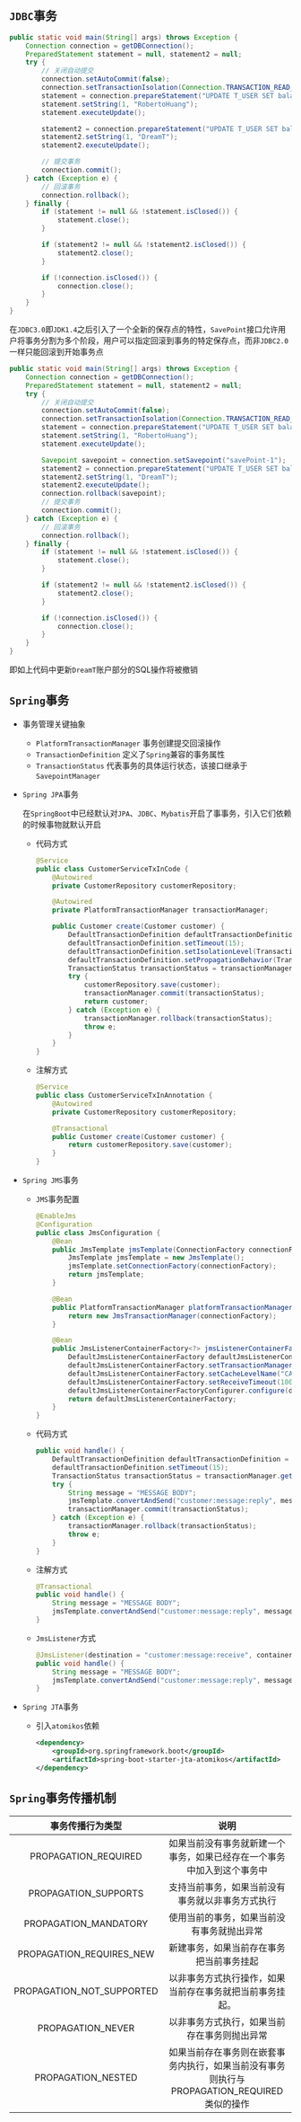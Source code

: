 ## `JDBC`事务

```java
public static void main(String[] args) throws Exception {
    Connection connection = getDBConnection();
    PreparedStatement statement = null, statement2 = null;
    try {
        // 关闭自动提交
        connection.setAutoCommit(false);
        connection.setTransactionIsolation(Connection.TRANSACTION_READ_UNCOMMITTED);
        statement = connection.prepareStatement("UPDATE T_USER SET balance = balance + 100 WHERE username = ?");
        statement.setString(1, "RobertoHuang");
        statement.executeUpdate();

        statement2 = connection.prepareStatement("UPDATE T_USER SET balance = balance - 100 WHERE username = ?");
        statement2.setString(1, "DreamT");
        statement2.executeUpdate();

        // 提交事务
        connection.commit();
    } catch (Exception e) {
        // 回滚事务
        connection.rollback();
    } finally {
        if (statement != null && !statement.isClosed()) {
            statement.close();
        }

        if (statement2 != null && !statement2.isClosed()) {
            statement2.close();
        }

        if (!connection.isClosed()) {
            connection.close();
        }
    }
}
```

在`JDBC3.0`即`JDK1.4`之后引入了一个全新的保存点的特性，`SavePoint`接口允许用户将事务分割为多个阶段，用户可以指定回滚到事务的特定保存点，而非`JDBC2.0`一样只能回滚到开始事务点

```java
public static void main(String[] args) throws Exception {
    Connection connection = getDBConnection();
    PreparedStatement statement = null, statement2 = null;
    try {
        // 关闭自动提交
        connection.setAutoCommit(false);
        connection.setTransactionIsolation(Connection.TRANSACTION_READ_UNCOMMITTED);
        statement = connection.prepareStatement("UPDATE T_USER SET balance = balance + 100 WHERE username = ?");
        statement.setString(1, "RobertoHuang");
        statement.executeUpdate();

        Savepoint savepoint = connection.setSavepoint("savePoint-1");
        statement2 = connection.prepareStatement("UPDATE T_USER SET balance = balance - 100 WHERE username = ?");
        statement2.setString(1, "DreamT");
        statement2.executeUpdate();
        connection.rollback(savepoint);
        // 提交事务
        connection.commit();
    } catch (Exception e) {
        // 回滚事务
        connection.rollback();
    } finally {
        if (statement != null && !statement.isClosed()) {
            statement.close();
        }

        if (statement2 != null && !statement2.isClosed()) {
            statement2.close();
        }

        if (!connection.isClosed()) {
            connection.close();
        }
    }
}
```

即如上代码中更新`DreamT`账户部分的SQL操作将被撤销

## `Spring`事务

- 事务管理关键抽象
  - `PlatformTransactionManager` 事务创建提交回滚操作
  - `TransactionDefinition` 定义了`Spring`兼容的事务属性
  - `TransactionStatus` 代表事务的具体运行状态，该接口继承于`SavepointManager`

- `Spring JPA`事务

  在`SpringBoot`中已经默认对`JPA`、`JDBC`、`Mybatis`开启了事事务，引入它们依赖的时候事物就默认开启

  - 代码方式

    ```java
    @Service
    public class CustomerServiceTxInCode {
        @Autowired
        private CustomerRepository customerRepository;
    
        @Autowired
        private PlatformTransactionManager transactionManager;
    
        public Customer create(Customer customer) {
            DefaultTransactionDefinition defaultTransactionDefinition = new DefaultTransactionDefinition();
            defaultTransactionDefinition.setTimeout(15);
            defaultTransactionDefinition.setIsolationLevel(TransactionDefinition.ISOLATION_SERIALIZABLE);
            defaultTransactionDefinition.setPropagationBehavior(TransactionDefinition.PROPAGATION_REQUIRED);
            TransactionStatus transactionStatus = transactionManager.getTransaction(defaultTransactionDefinition);
            try {
                customerRepository.save(customer);
                transactionManager.commit(transactionStatus);
                return customer;
            } catch (Exception e) {
                transactionManager.rollback(transactionStatus);
                throw e;
            }
        }
    }
    ```

  - 注解方式

    ```java
    @Service
    public class CustomerServiceTxInAnnotation {
        @Autowired
        private CustomerRepository customerRepository;
    
        @Transactional
        public Customer create(Customer customer) {
            return customerRepository.save(customer);
        }
    }
    ```

- `Spring JMS`事务

  - `JMS`事务配置

    ```java
    @EnableJms
    @Configuration
    public class JmsConfiguration {
        @Bean
        public JmsTemplate jmsTemplate(ConnectionFactory connectionFactory) {
            JmsTemplate jmsTemplate = new JmsTemplate();
            jmsTemplate.setConnectionFactory(connectionFactory);
            return jmsTemplate;
        }
    
        @Bean
        public PlatformTransactionManager platformTransactionManager(ConnectionFactory connectionFactory) {
            return new JmsTransactionManager(connectionFactory);
        }
    
        @Bean
        public JmsListenerContainerFactory<?> jmsListenerContainerFactory(ConnectionFactory connectionFactory, DefaultJmsListenerContainerFactoryConfigurer defaultJmsListenerContainerFactoryConfigurer, PlatformTransactionManager platformTransactionManager) {
            DefaultJmsListenerContainerFactory defaultJmsListenerContainerFactory = new DefaultJmsListenerContainerFactory();
            defaultJmsListenerContainerFactory.setTransactionManager(platformTransactionManager);
            defaultJmsListenerContainerFactory.setCacheLevelName("CACHE_CONNECTION");
            defaultJmsListenerContainerFactory.setReceiveTimeout(10000L);
            defaultJmsListenerContainerFactoryConfigurer.configure(defaultJmsListenerContainerFactory, connectionFactory);
            return defaultJmsListenerContainerFactory;
        }
    }
    ```

  - 代码方式

    ```java
    public void handle() {
        DefaultTransactionDefinition defaultTransactionDefinition = new DefaultTransactionDefinition();
        defaultTransactionDefinition.setTimeout(15);
        TransactionStatus transactionStatus = transactionManager.getTransaction(defaultTransactionDefinition);
        try {
            String message = "MESSAGE BODY";
            jmsTemplate.convertAndSend("customer:message:reply", message);
            transactionManager.commit(transactionStatus);
        } catch (Exception e) {
            transactionManager.rollback(transactionStatus);
            throw e;
        }
    }
    ```

  - 注解方式

    ```java
    @Transactional
    public void handle() {
        String message = "MESSAGE BODY";
        jmsTemplate.convertAndSend("customer:message:reply", message);
    }
    ```

  - `JmsListener`方式

    ```java
    @JmsListener(destination = "customer:message:receive", containerFactory = "jmsListenerContainerFactory")
    public void handle() {
        String message = "MESSAGE BODY";
        jmsTemplate.convertAndSend("customer:message:reply", message);
    }
    ```

- `Spring JTA`事务

  - 引入`atomikos`依赖

    ```xml
    <dependency>
    	<groupId>org.springframework.boot</groupId>
    	<artifactId>spring-boot-starter-jta-atomikos</artifactId>
    </dependency>
    ```

## `Spring`事务传播机制

|     事务传播行为类型      |                             说明                             |
| :-----------------------: | :----------------------------------------------------------: |
|   PROPAGATION_REQUIRED    | 如果当前没有事务就新建一个事务，如果已经存在一个事务中加入到这个事务中 |
|   PROPAGATION_SUPPORTS    |       支持当前事务，如果当前没有事务就以非事务方式执行       |
|   PROPAGATION_MANDATORY   |          使用当前的事务，如果当前没有事务就抛出异常          |
| PROPAGATION_REQUIRES_NEW  |           新建事务，如果当前存在事务把当前事务挂起           |
| PROPAGATION_NOT_SUPPORTED |   以非事务方式执行操作，如果当前存在事务就把当前事务挂起。   |
|     PROPAGATION_NEVER     |         以非事务方式执行，如果当前存在事务则抛出异常         |
|    PROPAGATION_NESTED     | 如果当前存在事务则在嵌套事务内执行，如果当前没有事务则执行与PROPAGATION_REQUIRED类似的操作 |